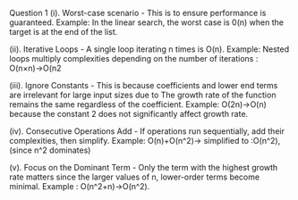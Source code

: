 
Question 1 (i). Worst-case scenario - This is to ensure performance is guaranteed. Example: In the linear search, the worst case is 0(n) when the target is at the end of the list.

(ii). Iterative Loops - A single loop iterating n times is O(n). Example: Nested loops multiply complexities depending on the number of iterations : O(n×n)→O(n2

(iii). Ignore Constants - This is because coefficients and lower end terms are irrelevant for large input sizes due to The growth rate of the function remains the same regardless of the coefficient. Example: O(2n)→O(n) because the constant 2 does not significantly affect growth rate.

(iv). Consecutive Operations Add - If operations run sequentially, add their complexities, then simplify. Example: O(n)+O(n^2)→ simplified to :O(n^2), (since n^2 dominates)

(v). Focus on the Dominant Term - Only the term with the highest growth rate matters since the larger values of n, lower-order terms become minimal. Example : O(n^2+n)→O(n^2).
